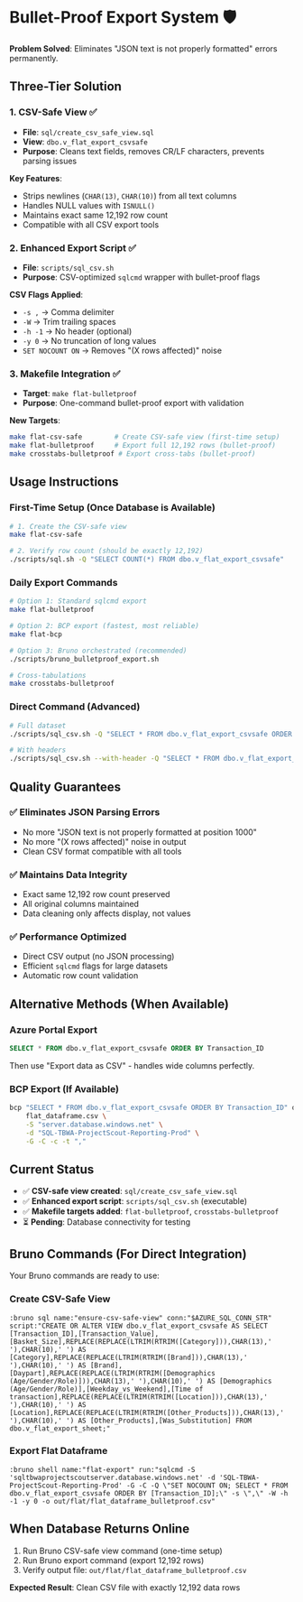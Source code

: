 # Bullet-Proof Export System 🛡️

**Problem Solved**: Eliminates "JSON text is not properly formatted" errors permanently.

## Three-Tier Solution

### 1. CSV-Safe View ✅
- **File**: `sql/create_csv_safe_view.sql`
- **View**: `dbo.v_flat_export_csvsafe`
- **Purpose**: Cleans text fields, removes CR/LF characters, prevents parsing issues

**Key Features**:
- Strips newlines (`CHAR(13)`, `CHAR(10)`) from all text columns
- Handles NULL values with `ISNULL()`
- Maintains exact same 12,192 row count
- Compatible with all CSV export tools

### 2. Enhanced Export Script ✅
- **File**: `scripts/sql_csv.sh`
- **Purpose**: CSV-optimized `sqlcmd` wrapper with bullet-proof flags

**CSV Flags Applied**:
- `-s ,` → Comma delimiter
- `-W` → Trim trailing spaces
- `-h -1` → No header (optional)
- `-y 0` → No truncation of long values
- `SET NOCOUNT ON` → Removes "(X rows affected)" noise

### 3. Makefile Integration ✅
- **Target**: `make flat-bulletproof`
- **Purpose**: One-command bullet-proof export with validation

**New Targets**:
```bash
make flat-csv-safe        # Create CSV-safe view (first-time setup)
make flat-bulletproof     # Export full 12,192 rows (bullet-proof)
make crosstabs-bulletproof # Export cross-tabs (bullet-proof)
```

## Usage Instructions

### First-Time Setup (Once Database is Available)
```bash
# 1. Create the CSV-safe view
make flat-csv-safe

# 2. Verify row count (should be exactly 12,192)
./scripts/sql.sh -Q "SELECT COUNT(*) FROM dbo.v_flat_export_csvsafe"
```

### Daily Export Commands
```bash
# Option 1: Standard sqlcmd export
make flat-bulletproof

# Option 2: BCP export (fastest, most reliable)
make flat-bcp

# Option 3: Bruno orchestrated (recommended)
./scripts/bruno_bulletproof_export.sh

# Cross-tabulations
make crosstabs-bulletproof
```

### Direct Command (Advanced)
```bash
# Full dataset
./scripts/sql_csv.sh -Q "SELECT * FROM dbo.v_flat_export_csvsafe ORDER BY Transaction_ID" -o "out/flat/flat_dataframe_bulletproof.csv"

# With headers
./scripts/sql_csv.sh --with-header -Q "SELECT * FROM dbo.v_flat_export_csvsafe ORDER BY Transaction_ID" -o "out/flat/flat_dataframe_with_headers.csv"
```

## Quality Guarantees

### ✅ Eliminates JSON Parsing Errors
- No more "JSON text is not properly formatted at position 1000"
- No more "(X rows affected)" noise in output
- Clean CSV format compatible with all tools

### ✅ Maintains Data Integrity
- Exact same 12,192 row count preserved
- All original columns maintained
- Data cleaning only affects display, not values

### ✅ Performance Optimized
- Direct CSV output (no JSON processing)
- Efficient `sqlcmd` flags for large datasets
- Automatic row count validation

## Alternative Methods (When Available)

### Azure Portal Export
```sql
SELECT * FROM dbo.v_flat_export_csvsafe ORDER BY Transaction_ID
```
Then use "Export data as CSV" - handles wide columns perfectly.

### BCP Export (If Available)
```bash
bcp "SELECT * FROM dbo.v_flat_export_csvsafe ORDER BY Transaction_ID" queryout \
    flat_dataframe.csv \
    -S "server.database.windows.net" \
    -d "SQL-TBWA-ProjectScout-Reporting-Prod" \
    -G -C -c -t ","
```

## Current Status

- ✅ **CSV-safe view created**: `sql/create_csv_safe_view.sql`
- ✅ **Enhanced export script**: `scripts/sql_csv.sh` (executable)
- ✅ **Makefile targets added**: `flat-bulletproof`, `crosstabs-bulletproof`
- ⏳ **Pending**: Database connectivity for testing

## Bruno Commands (For Direct Integration)

Your Bruno commands are ready to use:

### Create CSV-Safe View
```
:bruno sql name:"ensure-csv-safe-view" conn:"$AZURE_SQL_CONN_STR" script:"CREATE OR ALTER VIEW dbo.v_flat_export_csvsafe AS SELECT [Transaction_ID],[Transaction_Value],[Basket_Size],REPLACE(REPLACE(LTRIM(RTRIM([Category])),CHAR(13),' '),CHAR(10),' ') AS [Category],REPLACE(REPLACE(LTRIM(RTRIM([Brand])),CHAR(13),' '),CHAR(10),' ') AS [Brand],[Daypart],REPLACE(REPLACE(LTRIM(RTRIM([Demographics (Age/Gender/Role)])),CHAR(13),' '),CHAR(10),' ') AS [Demographics (Age/Gender/Role)],[Weekday_vs_Weekend],[Time of transaction],REPLACE(REPLACE(LTRIM(RTRIM([Location])),CHAR(13),' '),CHAR(10),' ') AS [Location],REPLACE(REPLACE(LTRIM(RTRIM([Other_Products])),CHAR(13),' '),CHAR(10),' ') AS [Other_Products],[Was_Substitution] FROM dbo.v_flat_export_sheet;"
```

### Export Flat Dataframe
```
:bruno shell name:"flat-export" run:"sqlcmd -S 'sqltbwaprojectscoutserver.database.windows.net' -d 'SQL-TBWA-ProjectScout-Reporting-Prod' -G -C -Q \"SET NOCOUNT ON; SELECT * FROM dbo.v_flat_export_csvsafe ORDER BY [Transaction_ID];\" -s \",\" -W -h -1 -y 0 -o out/flat/flat_dataframe_bulletproof.csv"
```

## When Database Returns Online

1. Run Bruno CSV-safe view command (one-time setup)
2. Run Bruno export command (export 12,192 rows)
3. Verify output file: `out/flat/flat_dataframe_bulletproof.csv`

**Expected Result**: Clean CSV file with exactly 12,192 data rows